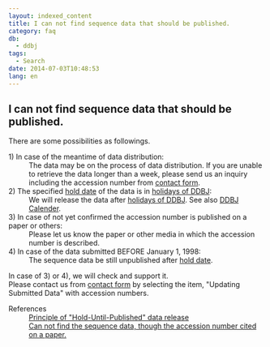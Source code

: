 ```yaml
---
layout: indexed_content
title: I can not find sequence data that should be published.
category: faq
db:
  - ddbj
tags: 
  - Search
date: 2014-07-03T10:48:53
lang: en
---
```


## I can not find sequence data that should be published.

<p>There are some possibilities as followings. </p>
<dl><dt>1) In case of the meantime of data distribution: </dt>
  <dd>The data may be on the process of data distribution. If you are unable to retrieve the data longer than a week, please send us an inquiry including the accession number from <a href="/contact-e.html#to-ddbj">contact form</a>.</dd><dt>2) The specified <a href="/ddbj/services/index.html#holddate">hold date</a> of the data is in <a href="/ddbj/services/index.html#holiday">holidays of DDBJ</a>: </dt>
  <dd>We will release the data after <a href="/ddbj/services/index.html#holiday">holidays of DDBJ</a>. See also <a href="/calendar.html">DDBJ Calender</a>. </dd><dt>3) In case of not yet confirmed the accession number is published on a paper or others: </dt>
  <dd>Please let us know the paper or other media in which the accession number is described. </dd><dt>4) In case of the data submitted BEFORE January 1, 1998: </dt>
  <dd>The sequence data be still unpublished after <a href="/ddbj/services/index.html#holddate">hold date</a>. </dd>
</dl>
<p>In case of 3) or 4), we will check and support it. <br>Please contact us from <a href="/contact-e.html#to-ddbj">contact form</a> by selecting the item, "Updating Submitted Data" with accession numbers.</p>
<dl><dt>References</dt>
  <dd><a href="/documents/data-release-policy-e.html">Principle of "Hold-Until-Published" data release</a></dd>
  <dd><a href="/faq/en/cannot-find-accession-number-cited-paper-e.html">Can not find the sequence data, though the accession number cited on a paper.</a></dd>
</dl>
